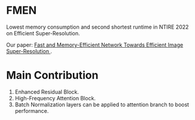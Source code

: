 # FMEN
Lowest memory consumption and second shortest runtime in NTIRE 2022 on Efficient Super-Resolution.

Our paper: [Fast and Memory-Efficient Network Towards Efficient Image Super-Resolution ](https://arxiv.org/abs/2204.08397).

# Main Contribution
1. Enhanced Residual Block.
2. High-Frequency Attention Block.
3. Batch Normalization layers can be applied to attention branch to boost performance.

